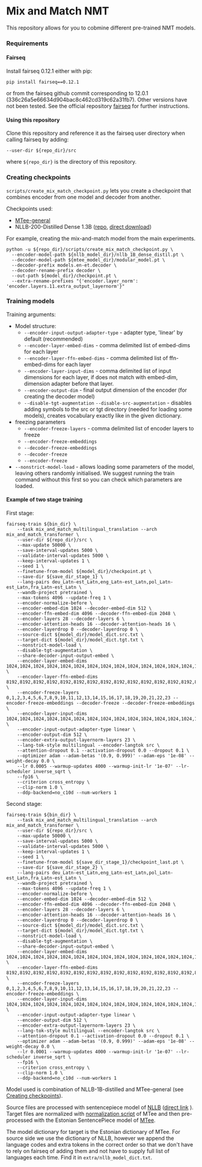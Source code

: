 # Mix and Match NMT

This repository allows for you to cobmine different pre-trained NMT models.
### Requirements
#### Fairseq
Install fairseq 0.12.1 either with pip:
```
pip install fairseq==0.12.1
```
or from the fairseq github commit corresponding to 12.0.1 (336c26a5e66634d904bac8c462cd319c62a31fb7). Other versions have not been tested.
See the official repository [fairseq](https://github.com/facebookresearch/fairseq) for further instructions.

#### Using this repository
Clone this repository and reference it as the fairseq user directory when calling fairseq by adding:
```
--user-dir ${repo_dir}/src
```
where `${repo_dir}` is the directory of this repository.

### Creating checkpoints
`scripts/create_mix_match_checkpoint.py` lets you create a checkpoint that combines encoder from one model and decoder from another.

Checkpoints used:
* [MTee-general](https://huggingface.co/tartuNLP/mtee-general)
* NLLB-200-Distilled Dense 1.3B ([repo](https://github.com/facebookresearch/fairseq/tree/nllb), [direct download](https://tinyurl.com/nllb200densedst1bcheckpoint))

For example, creating the mix-and-match model from the main experiments.
```
python -u ${repo_dir}/scripts/create_mix_match_checkpoint.py \
  --encoder-model-path ${nllb_model_dir}/nllb_1B_dense_distil.pt \
  --decoder-model-path ${mtee_model_dir}/modular_model.pt \
  --decoder-prefix models.en-et.decoder \
  --decoder-rename-prefix decoder \
  --out-path ${model_dir}/checkpoint.pt \
  --extra-rename-prefixes "{'encoder.layer_norm': 'encoder.layers.11.extra_output_layernorm'}"
```

### Training models

Training arguments:
* Model structure:
  * `--encoder-input-output-adapter-type` - adapter type, 'linear' by default (recommended)
  * `--encoder-layer-embed-dims` - comma delimited list of embed-dims for each layer
  * `--encoder-layer-ffn-embed-dims` - comma delimited list of ffn-embed-dims for each layer
  * `--encoder-layer-input-dims` - comma delimited list of input dimensions for each layer, if does not match with embed-dim, dimension adapter before that layer.
  * `--encoder-output-dim` - final output dimension of the encoder (for creating the decoder model)
   * `--disable-tgt-augmentation` `--disable-src-augmentation` -  disables adding symbols to the src or tgt directory (needed for loading some models), creates vocabulary exactly like in the given dictionary.
* freezing parameters
  * `--encoder-freeze-layers` - comma delimited list of encoder layers to freeze
  * `--encoder-freeze-embeddings` 
  * `--decoder-freeze-embeddings` 
  * `--decoder-freeze` 
  * `--encoder-freeze`
* `--nonstrict-model-load` - allows loading some parameters of the model, leaving others randomly initialised. 
We suggest running the train command without this first so you can check which parameters are loaded.

#### Example of two stage training
First stage:
```
fairseq-train ${bin_dir} \
    --task mix_and_match_multilingual_translation --arch mix_and_match_transformer \
    --user-dir ${repo_dir}/src \
    --max-update 50000 \
    --save-interval-updates 5000 \
    --validate-interval-updates 5000 \
    --keep-interval-updates 1 \
    --seed 1 \
    --finetune-from-model ${model_dir}/checkpoint.pt \
    --save-dir ${save_dir_stage_1} \
    --lang-pairs deu_Latn-est_Latn,eng_Latn-est_Latn,pol_Latn-est_Latn,fra_Latn-est_Latn \
    --wandb-project pretrained \
    --max-tokens 4096 --update-freq 1 \
    --encoder-normalize-before \
    --encoder-embed-dim 1024 --decoder-embed-dim 512 \
    --encoder-ffn-embed-dim 4096 --decoder-ffn-embed-dim 2048 \
    --encoder-layers 28 --decoder-layers 6 \
    --encoder-attention-heads 16 --decoder-attention-heads 16 \
    --encoder-layerdrop 0 --decoder-layerdrop 0 \
    --source-dict ${model_dir}/model_dict.src.txt \
    --target-dict ${model_dir}/model_dict.tgt.txt \
    --nonstrict-model-load \
    --disable-tgt-augmentation \
    --share-decoder-input-output-embed \
    --encoder-layer-embed-dims 1024,1024,1024,1024,1024,1024,1024,1024,1024,1024,1024,1024,1024,1024,1024,1024,1024,1024,1024,1024,1024,1024,1024,1024,512,512,512,512 \
    --encoder-layer-ffn-embed-dims 8192,8192,8192,8192,8192,8192,8192,8192,8192,8192,8192,8192,8192,8192,8192,8192,8192,8192,8192,8192,8192,8192,8192,8192,2048,2048,2048,2048 \
    --encoder-freeze-layers 0,1,2,3,4,5,6,7,8,9,10,11,12,13,14,15,16,17,18,19,20,21,22,23 --encoder-freeze-embeddings --decoder-freeze --decoder-freeze-embeddings \
    --encoder-layer-input-dims 1024,1024,1024,1024,1024,1024,1024,1024,1024,1024,1024,1024,1024,1024,1024,1024,1024,1024,1024,1024,1024,1024,1024,1024,1024,512,512,512 \
    --encoder-input-output-adapter-type linear \
    --encoder-output-dim 512 \
    --encoder-extra-output-layernorm-layers 23 \
    --lang-tok-style multilingual --encoder-langtok src \
    --attention-dropout 0.1 --activation-dropout 0.0 --dropout 0.1 \
    --optimizer adam --adam-betas '(0.9, 0.999)' --adam-eps '1e-08' --weight-decay 0.0 \
    --lr 0.0005 --warmup-updates 4000 --warmup-init-lr '1e-07' --lr-scheduler inverse_sqrt \
    --fp16 \
    --criterion cross_entropy \
    --clip-norm 1.0 \
    --ddp-backend=no_c10d --num-workers 1
```

Second stage:
```
fairseq-train ${bin_dir} \
    --task mix_and_match_multilingual_translation --arch mix_and_match_transformer \
    --user-dir ${repo_dir}/src \
    --max-update 50000 \
    --save-interval-updates 5000 \
    --validate-interval-updates 5000 \
    --keep-interval-updates 1 \
    --seed 1 \
    --finetune-from-model ${save_dir_stage_1}/checkpoint_last.pt \
    --save-dir ${save_dir_stage_2} \
    --lang-pairs deu_Latn-est_Latn,eng_Latn-est_Latn,pol_Latn-est_Latn,fra_Latn-est_Latn \
    --wandb-project pretrained \
    --max-tokens 4096 --update-freq 1 \
    --encoder-normalize-before \
    --encoder-embed-dim 1024 --decoder-embed-dim 512 \
    --encoder-ffn-embed-dim 4096 --decoder-ffn-embed-dim 2048 \
    --encoder-layers 28 --decoder-layers 6 \
    --encoder-attention-heads 16 --decoder-attention-heads 16 \
    --encoder-layerdrop 0 --decoder-layerdrop 0 \
    --source-dict ${model_dir}/model_dict.src.txt \
    --target-dict ${model_dir}/model_dict.tgt.txt \
    --nonstrict-model-load \
    --disable-tgt-augmentation \
    --share-decoder-input-output-embed \
    --encoder-layer-embed-dims 1024,1024,1024,1024,1024,1024,1024,1024,1024,1024,1024,1024,1024,1024,1024,1024,1024,1024,1024,1024,1024,1024,1024,1024,512,512,512,512 \
    --encoder-layer-ffn-embed-dims 8192,8192,8192,8192,8192,8192,8192,8192,8192,8192,8192,8192,8192,8192,8192,8192,8192,8192,8192,8192,8192,8192,8192,8192,2048,2048,2048,2048 \
    --encoder-freeze-layers 0,1,2,3,4,5,6,7,8,9,10,11,12,13,14,15,16,17,18,19,20,21,22,23 --encoder-freeze-embeddings \
    --encoder-layer-input-dims 1024,1024,1024,1024,1024,1024,1024,1024,1024,1024,1024,1024,1024,1024,1024,1024,1024,1024,1024,1024,1024,1024,1024,1024,1024,512,512,512 \
    --encoder-input-output-adapter-type linear \
    --encoder-output-dim 512 \
    --encoder-extra-output-layernorm-layers 23 \
    --lang-tok-style multilingual --encoder-langtok src \
    --attention-dropout 0.1 --activation-dropout 0.0 --dropout 0.1 \
    --optimizer adam --adam-betas '(0.9, 0.999)' --adam-eps '1e-08' --weight-decay 0.0 \
    --lr 0.0001 --warmup-updates 4000 --warmup-init-lr '1e-07' --lr-scheduler inverse_sqrt \
    --fp16 \
    --criterion cross_entropy \
    --clip-norm 1.0 \
    --ddp-backend=no_c10d --num-workers 1
```

Model used is combination of NLLB-1B-distilled and MTee-general (see [Creating checkpoints](#creating-checkpoints)).

Source files are processed 
with sentencepiece model of [NLLB](https://github.com/facebookresearch/fairseq/tree/nllb) ([direct link](https://tinyurl.com/flores200sacrebleuspm) ).
Target files are normalized with 
[normalization script](https://github.com/Project-MTee/translation-worker/blob/main/nmt_worker/normalization.py) 
of MTee and then pre-processed with the Estonian SentencePiece model of 
[MTee](https://huggingface.co/tartuNLP/mtee-general).

The model dictionary for target is the Estonian dictionary of MTee. 
For source side we use the dictionary of NLLB, however we append the language codes and extra tokens
in the correct order so that we don't have to rely on fairseq of adding them and not have to supply full list of languages each time.
Find it in `extra/nllb_model_dict.txt`.